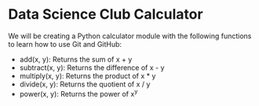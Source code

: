 # Data Science Club Calculator

We will be creating a Python calculator module with the following functions to learn how to use Git and GitHub:

 - add(x, y): Returns the sum of x + y
 - subtract(x, y): Returns the difference of x - y
 - multiply(x, y): Returns the product of x * y
 - divide(x, y): Returns the quotient of x / y
 - power(x, y): Returns the power of x<sup>y</sup>
